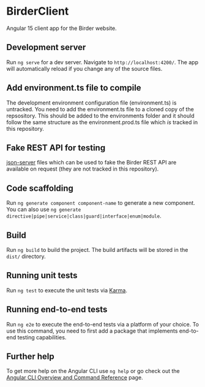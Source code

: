 # BirderClient

Angular 15 client app for the Birder website. 


## Development server

Run `ng serve` for a dev server. Navigate to `http://localhost:4200/`. The app will automatically reload if you change any of the source files.

## Add environment.ts file to compile

The development environment configuration file (environment.ts) is untracked.  You need to add the environment.ts file to a cloned copy of the repsository. This should be added to the environments folder and it should follow the same structure as the environment.prod.ts file which _is_ tracked in this repository.

## Fake REST API for testing

[json-server](https://www.npmjs.com/package/json-server) files which can be used to fake the Birder REST API are available on request (they are not tracked in this repository).

## Code scaffolding

Run `ng generate component component-name` to generate a new component. You can also use `ng generate directive|pipe|service|class|guard|interface|enum|module`.

## Build

Run `ng build` to build the project. The build artifacts will be stored in the `dist/` directory.

## Running unit tests

Run `ng test` to execute the unit tests via [Karma](https://karma-runner.github.io).

## Running end-to-end tests

Run `ng e2e` to execute the end-to-end tests via a platform of your choice. To use this command, you need to first add a package that implements end-to-end testing capabilities.

## Further help

To get more help on the Angular CLI use `ng help` or go check out the [Angular CLI Overview and Command Reference](https://angular.io/cli) page.
